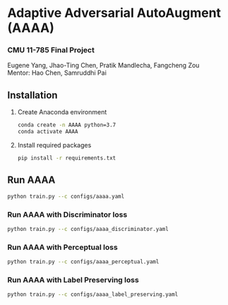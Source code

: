 # Adaptive Adversarial AutoAugment (AAAA)
### CMU 11-785 Final Project
Eugene Yang, Jhao-Ting Chen, Pratik Mandlecha, Fangcheng Zou  
Mentor: Hao Chen, Samruddhi Pai  


## Installation
1. Create Anaconda environment
    ```bash
    conda create -n AAAA python=3.7
    conda activate AAAA
    ```
2. Install required packages
    ```bash
    pip install -r requirements.txt
    ```

## Run AAAA
```bash
python train.py --c configs/aaaa.yaml
```

### Run AAAA with Discriminator loss
```bash
python train.py --c configs/aaaa_discriminator.yaml
```

### Run AAAA with Perceptual loss
```bash
python train.py --c configs/aaaa_perceptual.yaml
```

### Run AAAA with Label Preserving loss
```bash
python train.py --c configs/aaaa_label_preserving.yaml
```